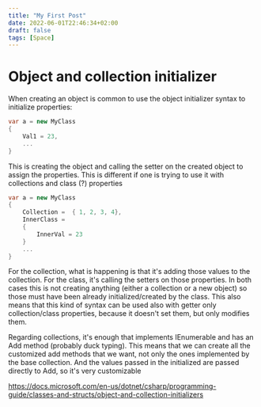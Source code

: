 ```yaml
---
title: "My First Post"
date: 2022-06-01T22:46:34+02:00
draft: false
tags: [Space]
---
```


# Object and collection initializer

When creating an object is common to use the object initializer syntax to initialize properties:

```csharp
var a = new MyClass
{
    Val1 = 23,
    ...
}
```

This is creating the object and calling the setter on the created object to assign the properties. 
This is different if one is trying to use it with collections and class (?) properties 

```csharp
var a = new MyClass
{
    Collection =  { 1, 2, 3, 4},
    InnerClass = 
    {
        InnerVal = 23
    }
    ...
}
```
For the collection, what is happening is that it's adding those values to the collection.
For the class, it's calling the setters on those properties. 
In both cases this is not creating anything (either a collection or a new object) so those must have been already initialized/created by the class.
This also means that this kind of syntax can be used also with getter only collection/class properties, because it doesn't set them, but only modifies them.


Regarding collections, it's enough that implements IEnumerable and has an Add method (probably duck typing). This means that we can create all the customized add methods that we want, not only the ones implemented by the base collection. 
And the values passed in the initialized are passed directly to Add, so it's very customizable




https://docs.microsoft.com/en-us/dotnet/csharp/programming-guide/classes-and-structs/object-and-collection-initializers